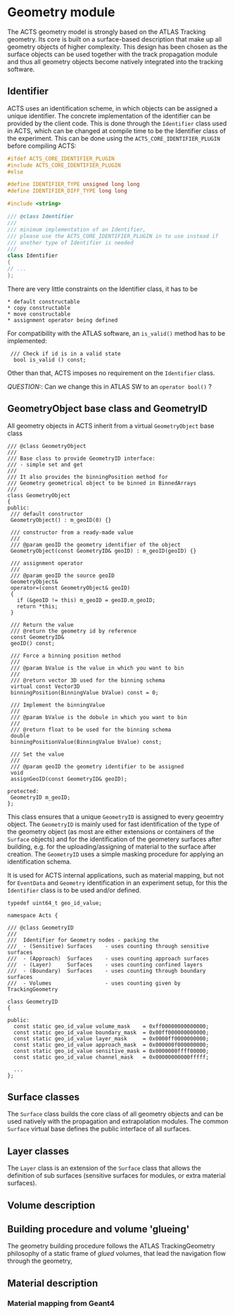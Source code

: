 # Geometry module

The ACTS geometry model is strongly based on the ATLAS Tracking geometry. Its core is built on a surface-based description that make up all geometry objects of higher complexity. This design has been chosen as the surface objects can be used together with the track propagation module and thus all geometry objects become natively integrated into the tracking software.

## Identifier

ACTS uses an identification scheme, in which objects can be assigned a unique identifier. The concrete implementation of the identifier can be provided by the client code. This is done through the `Identifier` class used in ACTS, which can be changed at compile time to be the Identifier class of the experiment. This can be done using the `ACTS_CORE_IDENTIFIER_PLUGIN` before compiling ACTS:

```cpp
#ifdef ACTS_CORE_IDENTIFIER_PLUGIN
#include ACTS_CORE_IDENTIFIER_PLUGIN
#else

#define IDENTIFIER_TYPE unsigned long long
#define IDENTIFIER_DIFF_TYPE long long

#include <string>

/// @class Identifier
///
/// minimum implementation of an Identifier,
/// please use the ACTS_CORE_IDENTIFIER_PLUGIN in to use instead if
/// another type of Identifier is needed
///
class Identifier
{
// ...
};
```

There are very little constraints on the Identifier class, it has to be 

    * default constructable
    * copy constructable
    * move constructable 
    * assignment operator being defined
    

For compatibility with the ATLAS software, 
an `is_valid()` method has to be implemented:

     /// Check if id is in a valid state
      bool is_valid () const;

Other than that, ACTS imposes no requirement on the  `Identifier` class.

*QUESTION:*: Can we change this in ATLAS SW to an `operator bool()` ?


## GeometryObject base class and GeometryID

All geometry objects in ACTS inherit from a virtual `GeometryObject` base class

    /// @class GeometryObject
    ///
    /// Base class to provide GeometryID interface:
    /// - simple set and get
    ///
    /// It also provides the binningPosition method for
    /// Geometry geometrical object to be binned in BinnedArrays
    ///
    class GeometryObject
    {
    public:
     /// default constructor
     GeometryObject() : m_geoID(0) {}
    
     /// constructor from a ready-made value
     ///
     /// @param geoID the geometry identifier of the object
     GeometryObject(const GeometryID& geoID) : m_geoID(geoID) {}
    
     /// assignment operator
     ///
     /// @param geoID the source geoID
     GeometryObject&
     operator=(const GeometryObject& geoID)
     {
       if (&geoID != this) m_geoID = geoID.m_geoID;
       return *this;
     }
    
     /// Return the value
     /// @return the geometry id by reference
     const GeometryID&
     geoID() const;
    
     /// Force a binning position method
     ///
     /// @param bValue is the value in which you want to bin
     ///
     /// @return vector 3D used for the binning schema
     virtual const Vector3D
     binningPosition(BinningValue bValue) const = 0;
    
     /// Implement the binningValue
     ///
     /// @param bValue is the dobule in which you want to bin
     ///
     /// @return float to be used for the binning schema
     double
     binningPositionValue(BinningValue bValue) const;
    
     /// Set the value
     ///
     /// @param geoID the geometry identifier to be assigned
     void
     assignGeoID(const GeometryID& geoID);
    
    protected:
     GeometryID m_geoID;
    };

This class ensures that a unique `GeometryID` is assigned to every geoemtry object. The `GeometryID` is mainly used for fast identification of the type of the geometry object (as most are either extensions or containers of the `Surface` objects) and for
the identification of the geometery surfaces after building, e.g. for the uploading/assigning of material to the surface after creation. The `GeometryID` uses a simple masking procedure for applying an identification schema.

It is used for ACTS internal applications, such as material mapping, but not for `EventData` and `Geometry` identification in an experiment setup, for this the `Identifier` class is to be used and/or defined.

    typedef uint64_t geo_id_value;
    
    namespace Acts {
    
    /// @class GeometryID
    ///
    ///  Identifier for Geometry nodes - packing the
    ///  - (Sensitive) Surfaces    - uses counting through sensitive surfaces
    ///  - (Approach)  Surfaces    - uses counting approach surfaces
    ///  - (Layer)     Surfaces    - uses counting confined layers
    ///  - (Boundary)  Surfaces    - uses counting through boundary surfaces
    ///  - Volumes                 - uses counting given by TrackingGeometry

    class GeometryID
    {
    
    public:
      const static geo_id_value volume_mask    = 0xff00000000000000;
      const static geo_id_value boundary_mask  = 0x00ff000000000000;
      const static geo_id_value layer_mask     = 0x0000ff0000000000;
      const static geo_id_value approach_mask  = 0x000000f000000000;
      const static geo_id_value sensitive_mask = 0x0000000ffff00000;
      const static geo_id_value channel_mask   = 0x00000000000fffff;
    
      ...
    };
        

## Surface classes

The `Surface` class builds the core class of all geometry objects and can be used natively with the propagation and extrapolation modules. The common `Surface` virtual base defines the public interface of all surfaces. 

## Layer classes

The `Layer` class is an extension of the `Surface` class that allows the definition of sub surfaces (sensitive surfaces for modules, or extra material surfaces).

## Volume description

<!--The `Volume` class is a container of `BoundarySurface` objects, where each `BoundarySurface` is an -->

## Building procedure and volume 'glueing'

The geometry building procedure follows the ATLAS TrackingGeometry philosophy of a static frame of *glued* volumes,
that lead the navigation flow through the geometry, 


## Material description

### Material mapping from Geant4


